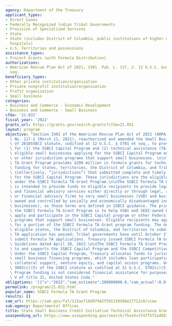 ```yaml
---
agency: Department of the Treasury
applicant_types:
- Direct Loans
- Federally Recognized lndian Tribal Governments
- Provision of Specialized Services
- State
- State (includes District of Columbia, public institutions of higher education and
  hospitals)
- U.S. Territories and possessions
assistance_types:
- Project Grants (with Formula Distribution)
authorizations:
- American Rescue Plan Act of 2021, 3301. Pub. L. 117, 2. 12 U.S.C. &sect; 5701 et
  seq.
beneficiary_types:
- Other private institution/organization
- Private nonprofit institution/organization
- Profit organization
- Small business
categories:
- Business and Commerce - Economic Development
- Business and Commerce - Small Business
cfda: '21.031'
fiscal_year: '2022'
grants_url: https://grants.gov/search-grants?cfda=21.031
layout: program
objective: "Section 3301 of the American Rescue Plan Act of 2021 (ARPA), Public Law\
  \ No. 117-2 (March 11, 2021), reauthorized and amended the Small Business Jobs Act\
  \ of 2010SSBCI statute, codified at 12 U.S.C. § 5701 et seq., to provide funding\
  \ for (1) the SSBCI Capital Program and (2) technical assistance (TA) to support\
  \ eligible small businesses applying for the SSBCI Capital Program and other federal\
  \ or other jurisdiction programs that support small businesses. \n\nThe SSBCI Formula\
  \ TA Grant Program provides $200 million in formula grants for technical assistance\
  \ funding for states, territories, the District of Columbia, and Tribal governments\
  \ (collectively, “jurisdictions”) that submitted complete and timely applications\
  \ for the SSBCI Capital Program. These jurisdictions are the eligible recipients\
  \ under the SSBCI Formula TA Grant Program.\n\nThe SSBCI Formula TA Grant Program\
  \ is intended to provide funds to eligible recipients to provide legal, accounting,\
  \ and financial advisory services either directly or through legal, accounting,\
  \ or financial advisory firms to very small businesses (VSB) and business enterprises\
  \ owned and controlled by socially and economically disadvantaged individuals (SEDI-owned\
  \ businesses), as those terms are defined in SSBCI guidance. The primary goal of\
  \ the SSBCI Formula TA Grant Program is to help VSBs and SEDI-owned businesses meaningfully\
  \ apply and participate in the SSBCI Capital program or other Federal or other jurisdiction\
  \ programs that support small businesses. Eligible recipients may apply to Treasury\
  \ for a portion of the SSBCI Formula TA Grant program funding. The deadline for\
  \ eligible states, the District of Columbia, and territories to submit a Formula\
  \ TA application has passed; Tribal governments have until October 27, 2023, to\
  \ submit Formula TA applications. Treasury issued SSBCI Formula TA Grant Program\
  \ Guidelines dated April 28, 2022.\n\nThe SSBCI Formula TA Grant Program is related\
  \ to and supports the SSBCI Capital Program and the SSBCI Competitive TA Grant Program.\
  \ Under the SSBCI Capital Program, Treasury allocates funds to jurisdictions for\
  \ small business financing programs, which includes loan participation, loan guarantee,\
  \ collateral support, venture equity, and capital access programs. Under Section\
  \ 3003(c)(5) of the SSBCI statute as codified at 31 U.S.C. 5702(c)(5), SSBCI Capital\
  \ Program funding is not considered financial assistance for purposes of subtitle\
  \ V of title 31, United States Code."
obligations: '[{"x":"2022","sam_estimate":200000000.0,"sam_actual":0.0,"usa_spending_actual":0.0},{"x":"2023","sam_estimate":67000000.0,"sam_actual":0.0,"usa_spending_actual":65938343.0},{"x":"2024","sam_estimate":133000000.0,"sam_actual":0.0,"usa_spending_actual":71807166.0}]'
permalink: /program/21.031.html
popular_name: SSBCI Formula TA Grant Program
results: []
sam_url: https://sam.gov/fal/115ae716d97942f591310588e27712c0/view
sub-agency: Departmental Offices
title: State Small Business Credit Initiative Technical Assistance Grant Program
usaspending_url: https://www.usaspending.gov/search/?hash=3f47f5f2a45813f201d162b657c5fb22
---
```

